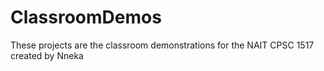 # ClassroomDemos

These projects are the classroom demonstrations for the NAIT CPSC 1517 created by Nneka
